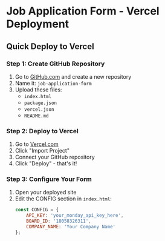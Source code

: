 # Job Application Form - Vercel Deployment

## Quick Deploy to Vercel

### Step 1: Create GitHub Repository
1. Go to [GitHub.com](https://github.com) and create a new repository
2. Name it: `job-application-form`
3. Upload these files:
   - `index.html`
   - `package.json` 
   - `vercel.json`
   - `README.md`

### Step 2: Deploy to Vercel
1. Go to [Vercel.com](https://vercel.com)
2. Click "Import Project"
3. Connect your GitHub repository
4. Click "Deploy" - that's it!

### Step 3: Configure Your Form
1. Open your deployed site
2. Edit the CONFIG section in `index.html`:
   ```javascript
   const CONFIG = {
       API_KEY: 'your_monday_api_key_here',
       BOARD_ID: '18058326311', 
       COMPANY_NAME: 'Your Company Name'
   };
